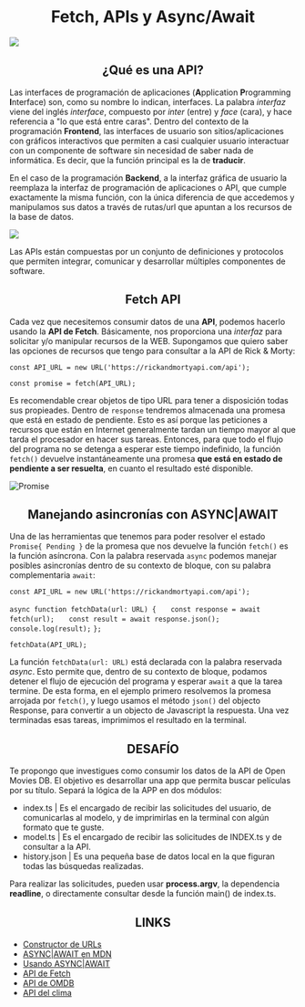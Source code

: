 <h1 align="center"> Fetch, APIs y Async/Await </h1>

<img src="https://help.figma.com/hc/article_attachments/6372251804567/VIDEO_2_ASSET_2.gif" />

<h2 align="center"> ¿Qué es una API? </h2>

Las interfaces de programación de aplicaciones (**A**pplication **P**rogramming **I**nterface) son, como su nombre lo indican, interfaces. La palabra *interfaz* viene del inglés *interface*, compuesto por *inter* (entre) y *face* (cara), y hace referencia a "lo que está entre caras". Dentro del contexto de la programación **Frontend**, las interfaces de usuario son sitios/aplicaciones con gráficos interactivos que permiten a casi cualquier usuario interactuar con un componente de software sin necesidad de saber nada de informática. Es decir, que la función principal es la de **traducir**.

En el caso de la programación **Backend**, a la interfaz gráfica de usuario la reemplaza la interfaz de programación de aplicaciones o API, que cumple exactamente la misma función, con la única diferencia de que accedemos y manipulamos sus datos a través de rutas/url que apuntan a los recursos de la base de datos.

<img src="https://blogs.sap.com/wp-content/uploads/2021/02/1ea2bf43d262adc533f6ba78a7772a9c.gif" />

Las APIs están compuestas por un conjunto de definiciones y protocolos que permiten integrar, comunicar y desarrollar múltiples componentes de software.

<h2 align="center"> Fetch API </h2>

Cada vez que necesitemos consumir datos de una **API**, podemos hacerlo usando la **API de Fetch**. Básicamente, nos proporciona una *interfaz* para solicitar y/o manipular recursos de la WEB. Supongamos que quiero saber las opciones de recursos que tengo para consultar a la API de Rick & Morty:

`const API_URL = new URL('https://rickandmortyapi.com/api');`

`const promise = fetch(API_URL);`

Es recomendable crear objetos de tipo URL para tener a disposición todas sus propieades. Dentro de `response` tendremos almacenada una promesa que está en estado de pendiente. Esto es así porque las peticiones a recursos que están en Internet generalmente tardan un tiempo mayor al que tarda el procesador en hacer sus tareas. Entonces, para que todo el flujo del programa no se detenga a esperar este tiempo indefinido, la función `fetch()` devuelve instantáneamente una promesa **que está en estado de pendiente a ser resuelta**, en cuanto el resultado esté disponible.

<img src="https://i.ibb.co/yh5RXW5/Promise.jpg" alt="Promise" border="0">

<h2 align="center"> Manejando asincronías con ASYNC|AWAIT </h2>

Una de las herramientas que tenemos para poder resolver el estado `Promise{ Pending }` de la promesa que nos devuelve la función `fetch()` es la función asíncrona. Con la palabra reservada `async` podemos manejar posibles asincronías dentro de su contexto de bloque, con su palabra complementaria `await`:

`const API_URL = new URL('https://rickandmortyapi.com/api');`

`async function fetchData(url: URL) {`
`   const response = await fetch(url);`
`   const result = await response.json();`
`   console.log(result);`
`};`

`fetchData(API_URL);`

La función `fetchData(url: URL)` está declarada con la palabra reservada *async*. Esto permite que, dentro de su contexto de bloque, podamos detener el flujo de ejecución del programa y esperar `await` a que la tarea termine. De esta forma, en el ejemplo primero resolvemos la promesa arrojada por `fetch()`, y luego usamos el método `json()` del objecto Response, para convertir a un objecto de Javascript la respuesta. Una vez terminadas esas tareas, imprimimos el resultado en la terminal.

<h2 align="center"> DESAFÍO </h2>

Te propongo que investigues como consumir los datos de la API de Open Movies DB. El objetivo es desarrollar una app que permita buscar películas por su título. Separá la lógica de la APP en dos módulos:

- index.ts      | Es el encargado de recibir las solicitudes del usuario, de comunicarlas al modelo, y de imprimirlas en la terminal con algún formato que te guste.
- model.ts      | Es el encargado de recibir las solicitudes de INDEX.ts y de consultar a la API.
- history.json  | Es una pequeña base de datos local en la que figuran todas las búsquedas realizadas.

Para realizar las solicitudes, pueden usar **process.argv**, la dependencia **readline**, o directamente consultar desde la función main() de index.ts. 

<h2 align="center"> LINKS </h2>

- [Constructor de URLs](https://developer.mozilla.org/en-US/docs/Web/API/URL/URL)
- [ASYNC|AWAIT en MDN](https://developer.mozilla.org/en-US/docs/Web/JavaScript/Reference/Statements/async_function)
- [Usando ASYNC|AWAIT](https://lenguajejs.com/javascript/asincronia/async-await/)
- [API de Fetch](https://developer.mozilla.org/en-US/docs/Web/API/Fetch_API)
- [API de OMDB](https://www.omdbapi.com/)
- [API del clima](https://www.weatherapi.com/docs/)

